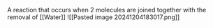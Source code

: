A reaction that occurs when 2 molecules are joined together with the removal of [[Water]]
![[Pasted image 20241204183017.png]]